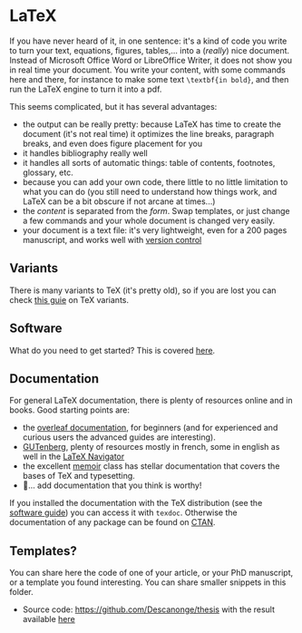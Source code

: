# LaTeX

If you have never heard of it, in one sentence: it's a kind of code you write to turn your text, equations, figures, tables,... into a (*really*) nice document.
Instead of Microsoft Office Word or LibreOffice Writer, it does not show you in real time your document. You write your content, with some commands here and there, for instance to make some text `\textbf{in bold}`, and then run the LaTeX engine to turn it into a pdf.

This seems complicated, but it has several advantages:
- the output can be really pretty: because LaTeX has time to create the document (it's not real time) it optimizes the line breaks, paragraph breaks, and even does figure placement for you
- it handles bibliography really well
- it handles all sorts of automatic things: table of contents, footnotes, glossary, etc.
- because you can add your own code, there little to no little limitation to what you can do (you still need to understand how things work, and LaTeX can be a bit obscure if not arcane at times...)
- the *content* is separated from the *form*. Swap templates, or just change a few commands and your whole document is changed very easily.
- your document is a text file: it's very lightweight, even for a 200 pages manuscript, and works well with [version control](/Git/readme.md)

## Variants

There is many variants to TeX (it's pretty old), so if you are lost you can check [this guie](Engines_guide.md) on TeX variants.

## Software

What do you need to get started? This is covered [here](Software_to_use_guide.md).

## Documentation

For general LaTeX documentation, there is plenty of resources online and in books. Good starting points are:
- the [overleaf documentation](https://www.overleaf.com/learn), for beginners (and for experienced and curious users the advanced guides are interesting).
- [GUTenberg](https://mirror.gutenberg-asso.fr/), plenty of resources mostly in french, some in english as well in the [LaTeX Navigator](https://mirror.gutenberg-asso.fr/tex.loria.fr/)
- the excellent [memoir](https://ctan.gutenberg-asso.fr/macros/latex/contrib/memoir/memman.pdf) class has stellar documentation that covers the bases of TeX and typesetting.
- 🚧... add documentation that you think is worthy!

If you installed the documentation with the TeX distribution (see the [software guide](Software_to_use_guide.md#tex-live)) you can access it with `texdoc`.
Otherwise the documentation of any package can be found on [CTAN](ctan.org).

## Templates?

You can share here the code of one of your article, or your PhD manuscript, or a template you found interesting.
You can share smaller snippets in this folder.

- Source code: https://github.com/Descanonge/thesis with the result available [here](https://theses.hal.science/tel-04249198)
